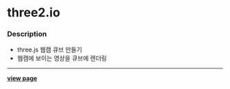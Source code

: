 # three2.io
### Description
- three.js 웹캠 큐브 만들기
- 웹캠에 보이는 영상을 큐브에 렌더링
___
[**view page**](https://jsweetpotato.github.io/three2.io/)

